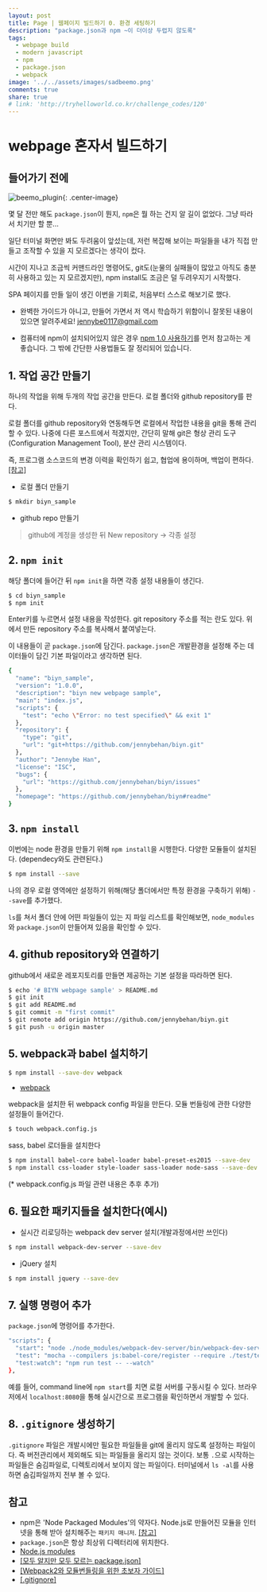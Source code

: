 ```yaml
---
layout: post
title: Page | 웹페이지 빌드하기 0. 환경 세팅하기
description: "package.json과 npm ~이 더이상 두렵지 않도록"
tags:
  - webpage build
  - modern javascript
  - npm
  - package.json
  - webpack
image: '../../assets/images/sadbeemo.png'
comments: true
share: true
# link: 'http://tryhelloworld.co.kr/challenge_codes/120'
---
```


# webpage 혼자서 빌드하기

## 들어가기 전에

![beemo_plugin](https://media.giphy.com/media/ggVHdG7R3IRy0/giphy.gif){: .center-image}

몇 달 전만 해도 `package.json`이 뭔지, `npm`은 뭘 하는 건지 알 길이 없었다. 그냥 따라서 치기만 할 뿐...

일단 터미널 화면만 봐도 두려움이 앞섰는데, 저런 복잡해 보이는 파일들을 내가 직접 만들고 조작할 수 있을 지 모르겠다는 생각이 컸다.

시간이 지나고 조금씩 커맨드라인 명령어도, git도(눈물의 실패들이 많았고 아직도 충분히 사용하고 있는 지 모르겠지만), npm install도 조금은 덜 두려우지기 시작했다.

SPA 페이지를 만들 일이 생긴 이번을 기회로, 처음부터 스스로 해보기로 했다.

* 완벽한 가이드가 아니고, 만들어 가면서 저 역시 학습하기 위함이니 잘못된 내용이 있으면 알려주세요! <jennybe0117@gmail.com>

* 컴퓨터에 npm이 설치되어있지 않은 경우 [npm 1.0 사용하기](https://blog.outsider.ne.kr/638)를 먼저 참고하는 게 좋습니다. 그 밖에 간단한 사용법들도 잘 정리되어 있습니다.

## 1. 작업 공간 만들기

하나의 작업을 위해 두개의 작업 공간을 만든다. 로컬 폴더와 github repository를 판다.

로컬 폴더를 github repository와 연동해두면 로컬에서 작업한 내용을 git을 통해 관리할 수 있다. 나중에 다른 포스트에서 적겠지만, 간단히 말해 git은 형상 관리 도구(Configuration Management Tool), 분산 관리 시스템이다.

즉, 프로그램 소스코드의 변경 이력을 확인하기 쉽고, 협업에 용이하며, 백업이 편하다. [[참고]](https://tuwlab.com/ece/22202)

* 로컬 폴더 만들기

```bash
$ mkdir biyn_sample
```

* github repo 만들기
> github에 계정을 생성한 뒤 New repository -> 각종 설정

## 2. `npm init`

해당 폴더에 들어간 뒤 `npm init`을 하면 각종 설정 내용들이 생긴다.

```bash
$ cd biyn_sample
$ npm init
```

Enter키를 누르면서 설정 내용을 작성한다. git repository 주소를 적는 란도 있다. 위에서 만든 repository 주소를 복사해서 붙여넣는다.

이 내용들이 곧 `package.json`에 담긴다. `package.json`은 개발환경을 설정해 주는 데이터들이 담긴 기본 파일이라고 생각하면 된다.

```bash
{
  "name": "biyn_sample",
  "version": "1.0.0",
  "description": "biyn new webpage sample",
  "main": "index.js",
  "scripts": {
    "test": "echo \"Error: no test specified\" && exit 1"
  },
  "repository": {
    "type": "git",
    "url": "git+https://github.com/jennybehan/biyn.git"
  },
  "author": "Jennybe Han",
  "license": "ISC",
  "bugs": {
    "url": "https://github.com/jennybehan/biyn/issues"
  },
  "homepage": "https://github.com/jennybehan/biyn#readme"
}
```

## 3. `npm install`

이번에는 node 환경을 만들기 위해 `npm install`을 시행한다. 다양한 모듈들이 설치된다. (dependecy와도 관련된다.)

```bash
$ npm install --save
```

나의 경우 로컬 영역에만 설정하기 위해(해당 폴더에서만 특정 환경을 구축하기 위해) `--save`를 추가했다.

`ls`를 쳐서 폴더 안에 어떤 파일들이 있는 지 파일 리스트를 확인해보면, `node_modules`와 `package.json`이 만들어져 있음을 확인할 수 있다.

## 4. github repository와 연결하기

github에서 새로운 레포지토리를 만들면 제공하는 기본 설정을 따라하면 된다.

```bash
$ echo '# BIYN webpage sample' > README.md
$ git init
$ git add README.md
$ git commit -m "first commit"
$ git remote add origin https://github.com/jennybehan/biyn.git
$ git push -u origin master
```
## 5. webpack과 babel 설치하기

```bash
$ npm install --save-dev webpack
```
* [webpack](https://www.npmjs.com/package/webpack)

webpack을 설치한 뒤 webpack config 파일을 만든다. 모듈 번들링에 관한 다양한 설정들이 들어간다.

```bash
$ touch webpack.config.js
```

sass, babel 로더들을 설치한다

```bash
$ npm install babel-core babel-loader babel-preset-es2015 --save-dev
$ npm install css-loader style-loader sass-loader node-sass --save-dev
```

(* webpack.config.js 파일 관련 내용은 추후 추가)

## 6. 필요한 패키지들을 설치한다(예시)

* 실시간 리로딩하는 webpack dev server 설치(개발과정에서만 쓰인다)

```bash
$ npm install webpack-dev-server --save-dev
```

* jQuery 설치

```bash
$ npm install jquery --save-dev
```

## 7. 실행 명령어 추가

`package.json`에 명령어를 추가한다.

```bash
"scripts": {
  "start": "node ./node_modules/webpack-dev-server/bin/webpack-dev-server.js",
  "test": "mocha --compilers js:babel-core/register --require ./test/test_helper.js --recursive ./test",
  "test:watch": "npm run test -- --watch"
},
```

예를 들어, command line에 `npm start`를 치면 로컬 서버를 구동시킬 수 있다. 브라우저에서 `localhost:8080`을 통해 실시간으로 프로그램을 확인하면서 개발할 수 있다.

## 8. `.gitignore` 생성하기

`.gitignore` 파일은 개발시에만 필요한 파일들을 git에 올리지 않도록 설정하는 파일이다. 즉 버전관리에서 제외해도 되는 파일들을 올리지 않는 것이다. 보통 `.`으로 시작하는 파일들은 숨김파일로, 디렉토리에서 보이지 않는 파일이다. 터미널에서 `ls -al`를 사용하면 숨김파일까지 전부 볼 수 있다.

## 참고

* npm은 'Node Packaged Modules'의 약자다. Node.js로 만들어진 모듈을 인터넷을 통해 받아 설치해주는 `패키지 매니저`. [[참고]](http://pyrasis.com/nodejs/nodejs-HOWTO#npm)
* `package.json`은 항상 최상위 디렉터리에 위치한다.
* [Node.js modules](http://theeye.pe.kr/archives/1667)
* [[모두 알지만 모두 모르는 package.json]](http://programmingsummaries.tistory.com/385)
* [[Webpack2와 모듈번들링을 위한 초보자 가이드]](https://github.com/FEDevelopers/tech.description/wiki/Webpack2%EC%99%80-%EB%AA%A8%EB%93%88%EB%B2%88%EB%93%A4%EB%A7%81%EC%9D%84-%EC%9C%84%ED%95%9C-%EC%B4%88%EB%B3%B4%EC%9E%90-%EA%B0%80%EC%9D%B4%EB%93%9C)
* [[.gitignore]](https://xho95.github.io/git/github/xcode/swift/2016/07/15/Making-a-.gitignore-file.html)